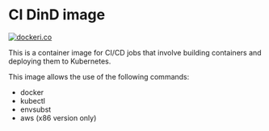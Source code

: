 # CI DinD image

[![dockeri.co](https://dockeri.co/image/moreillon/ci-dind)](https://hub.docker.com/r/moreillon/ci-dind)

This is a container image for CI/CD jobs that involve building containers and deploying them to Kubernetes.

This image allows the use of the following commands:

* docker
* kubectl
* envsubst
* aws (x86 version only)